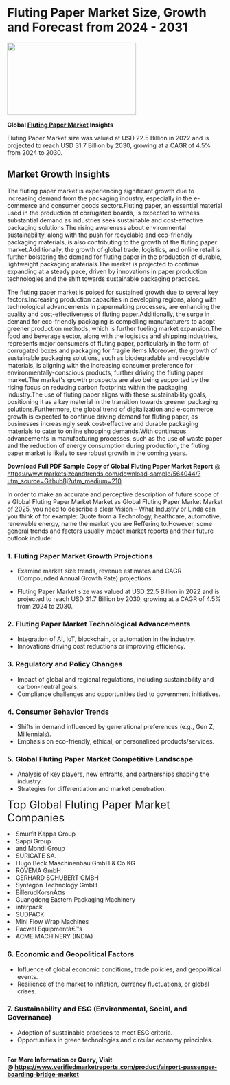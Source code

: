 <H1>Fluting Paper Market Size, Growth and Forecast from 2024 - 2031</H1><img class="aligncenter size-medium wp-image-584254" src="https://thirdeyenews.in/wp-content/uploads/2024/09/Global-Market-Research-300x168.jpeg" alt="" width="300" height="168" /><p><strong>Global&nbsp;<a href="https://www.marketsizeandtrends.com/download-sample/564044/?utm_source=Github8j?utm_medium=210">Fluting Paper Market</a> Insights</strong></p><p>Fluting Paper Market size was valued at USD 22.5 Billion in 2022 and is projected to reach USD 31.7 Billion by 2030, growing at a CAGR of 4.5% from 2024 to 2030.</p><p><h2>Market Growth Insights</h2> <p>The fluting paper market is experiencing significant growth due to increasing demand from the packaging industry, especially in the e-commerce and consumer goods sectors.Fluting paper, an essential material used in the production of corrugated boards, is expected to witness substantial demand as industries seek sustainable and cost-effective packaging solutions.The rising awareness about environmental sustainability, along with the push for recyclable and eco-friendly packaging materials, is also contributing to the growth of the fluting paper market.Additionally, the growth of global trade, logistics, and online retail is further bolstering the demand for fluting paper in the production of durable, lightweight packaging materials.The market is projected to continue expanding at a steady pace, driven by innovations in paper production technologies and the shift towards sustainable packaging practices.</p> <p>The fluting paper market is poised for sustained growth due to several key factors.Increasing production capacities in developing regions, along with technological advancements in papermaking processes, are enhancing the quality and cost-effectiveness of fluting paper.Additionally, the surge in demand for eco-friendly packaging is compelling manufacturers to adopt greener production methods, which is further fueling market expansion.The food and beverage sector, along with the logistics and shipping industries, represents major consumers of fluting paper, particularly in the form of corrugated boxes and packaging for fragile items.Moreover, the growth of sustainable packaging solutions, such as biodegradable and recyclable materials, is aligning with the increasing consumer preference for environmentally-conscious products, further driving the fluting paper market.The market's growth prospects are also being supported by the rising focus on reducing carbon footprints within the packaging industry.The use of fluting paper aligns with these sustainability goals, positioning it as a key material in the transition towards greener packaging solutions.Furthermore, the global trend of digitalization and e-commerce growth is expected to continue driving demand for fluting paper, as businesses increasingly seek cost-effective and durable packaging materials to cater to online shopping demands.With continuous advancements in manufacturing processes, such as the use of waste paper and the reduction of energy consumption during production, the fluting paper market is likely to see robust growth in the coming years.</p> <p><span class=""><strong>Download Full PDF Sample Copy of Global Fluting Paper Market Report</strong> @ <a href="https://www.marketsizeandtrends.com/download-sample/564044/?utm_source=Github8j?utm_medium=210" target="_blank">https://www.marketsizeandtrends.com/download-sample/564044/?utm_source=Github8j?utm_medium=210</a></span></p><p>In order to make an accurate and perceptive description of future scope of a Global&nbsp;Fluting Paper Market Market as Global&nbsp;Fluting Paper Market Market of 2025, you need to describe a clear Vision &ndash; What Industry or Linda can you think of for example: Quote from a Technology, healthcare, automotive, renewable energy, name the market you are Reffering to.However, some general trends and factors usually impact market reports and their future outlook include:</p><h3>1.&nbsp;<strong>Fluting Paper Market Growth Projections</strong></h3><ul><li>Examine market size trends, revenue estimates and CAGR (Compounded Annual Growth Rate) projections.</li><li><p>Fluting Paper Market size was valued at USD 22.5 Billion in 2022 and is projected to reach USD 31.7 Billion by 2030, growing at a CAGR of 4.5% from 2024 to 2030.</p></li></ul><h3>2.&nbsp;<strong>Fluting Paper Market Technological Advancements</strong></h3><ul><li>Integration of AI, IoT, blockchain, or automation in the industry.</li><li>Innovations driving cost reductions or improving efficiency.</li></ul><h3>3.&nbsp;<strong>Regulatory and Policy Changes</strong></h3><ul><li>Impact of global and regional regulations, including sustainability and carbon-neutral goals.</li><li>Compliance challenges and opportunities tied to government initiatives.</li></ul><h3>4.&nbsp;<strong>Consumer Behavior Trends</strong></h3><ul><li>Shifts in demand influenced by generational preferences (e.g., Gen Z, Millennials).</li><li>Emphasis on eco-friendly, ethical, or personalized products/services.</li></ul><h3>5.&nbsp;<strong>Global Fluting Paper Market Competitive Landscape</strong></h3><ul><li>Analysis of key players, new entrants, and partnerships shaping the industry.</li><li>Strategies for differentiation and market penetration.</li></ul><p data-pm-slice="1 1 []"><span style="color: inherit; font-family: inherit; font-size: 25px;">Top Global Fluting Paper Market Companies</span></p><div class="" data-test-id=""><p><li>Smurfit Kappa Group</li><li> Sappi Group</li><li> and Mondi Group</li><li> SURICATE SA.</li><li> Hugo Beck Maschinenbau GmbH & Co.KG</li><li> ROVEMA GmbH</li><li> GERHARD SCHUBERT GMBH</li><li> Syntegon Technology GmbH</li><li> BillerudKorsnÃ¤s</li><li> Guangdong Eastern Packaging Machinery</li><li> interpack</li><li> SUDPACK</li><li> Mini Flow Wrap Machines</li><li> Pacwel Equipmentâ€™s</li><li> ACME MACHINERY (INDIA)</li></p></div><h3>6.&nbsp;<strong>Economic and Geopolitical Factors</strong></h3><ul><li>Influence of global economic conditions, trade policies, and geopolitical events.</li><li>Resilience of the market to inflation, currency fluctuations, or global crises.</li></ul><h3>7.&nbsp;<strong>Sustainability and ESG (Environmental, Social, and Governance)</strong></h3><ul><li>Adoption of sustainable practices to meet ESG criteria.</li><li>Opportunities in green technologies and circular economy principles.</li></ul><h2><strong style="font-size: 14px;">For More Information or Query, Visit @&nbsp;</strong><a style="background-color: #ffffff; font-size: 14px;" href="https://www.marketsizeandtrends.com/report/fluting-paper-market/" target="_blank">https://www.verifiedmarketreports.com/product/airport-passenger-boarding-bridge-market</a></h2>